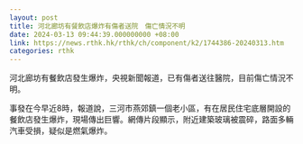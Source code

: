 ```yaml
---
layout: post
title: 河北廊坊有餐飲店爆炸有傷者送院　傷亡情況不明
date: 2024-03-13 09:44:39.000000000 +08:00
link: https://news.rthk.hk/rthk/ch/component/k2/1744386-20240313.htm
categories: rthk
---
```


河北廊坊有餐飲店發生爆炸，央視新聞報道，已有傷者送往醫院，目前傷亡情況不明。

事發在今早近8時，報道說，三河市燕郊鎮一個老小區，有在居民住宅底層開設的餐飲店發生爆炸，現場傳出巨響。網傳片段顯示，附近建築玻璃被震碎，路面多輛汽車受損，疑似是燃氣爆炸。
